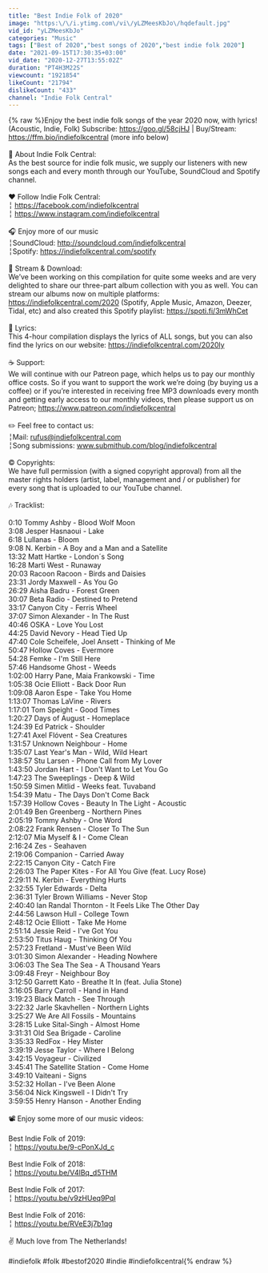 ```yaml
---
title: "Best Indie Folk of 2020"
image: "https:\/\/i.ytimg.com\/vi\/yLZMeesKbJo\/hqdefault.jpg"
vid_id: "yLZMeesKbJo"
categories: "Music"
tags: ["Best of 2020","best songs of 2020","best indie folk 2020"]
date: "2021-09-15T17:30:35+03:00"
vid_date: "2020-12-27T13:55:02Z"
duration: "PT4H3M22S"
viewcount: "1921854"
likeCount: "21794"
dislikeCount: "433"
channel: "Indie Folk Central"
---
```

{% raw %}Enjoy the best indie folk songs of the year 2020 now, with lyrics! (Acoustic, Indie, Folk) Subscribe: <a rel="nofollow" target="blank" href="https://goo.gl/58cjHJ">https://goo.gl/58cjHJ</a> | Buy/Stream: <a rel="nofollow" target="blank" href="https://ffm.bio/indiefolkcentral">https://ffm.bio/indiefolkcentral</a> (more info below)<br /><br />📖 About Indie Folk Central:<br />As the best source for indie folk music, we supply our listeners with new songs each and every month through our YouTube, SoundCloud and Spotify channel. <br /><br />❤️ Follow Indie Folk Central:<br />╎ <a rel="nofollow" target="blank" href="https://facebook.com/indiefolkcentral">https://facebook.com/indiefolkcentral</a><br />╎ <a rel="nofollow" target="blank" href="https://www.instagram.com/indiefolkcentral">https://www.instagram.com/indiefolkcentral</a><br /><br />🎧 Enjoy more of our music<br />╎SoundCloud: <a rel="nofollow" target="blank" href="http://soundcloud.com/indiefolkcentral">http://soundcloud.com/indiefolkcentral</a><br />╎Spotify: <a rel="nofollow" target="blank" href="https://indiefolkcentral.com/spotify">https://indiefolkcentral.com/spotify</a><br /><br />🎵 Stream &amp; Download:<br />We’ve been working on this compilation for quite some weeks and are very delighted to share our three-part album collection with you as well. You can stream our albums now on multiple platforms: <a rel="nofollow" target="blank" href="https://indiefolkcentral.com/2020">https://indiefolkcentral.com/2020</a> (Spotify, Apple Music, Amazon, Deezer, Tidal, etc) and also created this Spotify playlist: <a rel="nofollow" target="blank" href="https://spoti.fi/3mWhCet">https://spoti.fi/3mWhCet</a><br /><br />📃 Lyrics: <br />This 4-hour compilation displays the lyrics of ALL songs, but you can also find the lyrics on our website: <a rel="nofollow" target="blank" href="https://indiefolkcentral.com/2020ly">https://indiefolkcentral.com/2020ly</a><br /><br />☕ Support:<br />We will continue with our Patreon page, which helps us to pay our monthly office costs. So if you want to support the work we’re doing (by buying us a coffee)  or if you’re interested in receiving free MP3 downloads every month and getting early access to our monthly videos, then please support us on Patreon; <a rel="nofollow" target="blank" href="https://www.patreon.com/indiefolkcentral">https://www.patreon.com/indiefolkcentral</a><br /><br />✏️ Feel free to contact us: <br />╎Mail: rufus@indiefolkcentral.com<br />╎Song submissions: www.submithub.com/blog/indiefolkcentral<br /><br />©️ Copyrights:<br />We have full permission (with a signed copyright approval) from all the master rights holders (artist, label, management and / or publisher) for every song that is uploaded to our YouTube channel.<br /><br />🎶 Tracklist:<br /><br />0:10 Tommy Ashby - Blood Wolf Moon<br />3:08 Jesper Hasnaoui - Lake<br />6:18 Lullanas - Bloom<br />9:08 N. Kerbin - A Boy and a Man and a Satellite<br />13:32 Matt Hartke - London´s Song<br />16:28 Marti West - Runaway<br />20:03 Racoon Racoon - Birds and Daisies<br />23:31 Jordy Maxwell - As You Go<br />26:29 Aisha Badru - Forest Green<br />30:07 Beta Radio - Destined to Pretend<br />33:17 Canyon City - Ferris Wheel<br />37:07 Simon Alexander - In The Rust<br />40:46 OSKA - Love You Lost<br />44:25 David Nevory - Head Tied Up<br />47:40 Cole Scheifele, Joel Ansett - Thinking of Me<br />50:47 Hollow Coves - Evermore<br />54:28 Femke - I'm Still Here<br />57:46 Handsome Ghost - Weeds<br />1:02:00 Harry Pane, Maia Frankowski - Time<br />1:05:38 Ocie Elliott - Back Door Run<br />1:09:08 Aaron Espe - Take You Home<br />1:13:07 Thomas LaVine - Rivers<br />1:17:01 Tom Speight - Good Times<br />1:20:27 Days of August - Homeplace<br />1:24:39 Ed Patrick - Shoulder<br />1:27:41 Axel Flóvent - Sea Creatures<br />1:31:57 Unknown Neighbour - Home<br />1:35:07 Last Year's Man - Wild, Wild Heart<br />1:38:57 Stu Larsen - Phone Call from My Lover<br />1:43:50 Jordan Hart - I Don't Want to Let You Go<br />1:47:23 The Sweeplings - Deep &amp; Wild<br />1:50:59 Simen Mitlid - Weeks feat. Tuvaband<br />1:54:39 Matu - The Days Don't Come Back<br />1:57:39 Hollow Coves - Beauty In The Light - Acoustic<br />2:01:49 Ben Greenberg - Northern Pines<br />2:05:19 Tommy Ashby - One Word<br />2:08:22 Frank Rensen - Closer To The Sun<br />2:12:07 Mia Myself &amp; I - Come Clean<br />2:16:24 Zes - Seahaven<br />2:19:06 Companion - Carried Away<br />2:22:15 Canyon City - Catch Fire<br />2:26:03 The Paper Kites - For All You Give (feat. Lucy Rose)<br />2:29:11 N. Kerbin - Everything Hurts<br />2:32:55 Tyler Edwards - Delta<br />2:36:31 Tyler Brown Williams - Never Stop<br />2:40:40 Ian Randal Thornton - It Feels Like The Other Day<br />2:44:56 Lawson Hull - College Town<br />2:48:12 Ocie Elliott - Take Me Home<br />2:51:14 Jessie Reid - I've Got You<br />2:53:50 Titus Haug - Thinking Of You<br />2:57:23 Fretland - Must've Been Wild<br />3:01:30 Simon Alexander - Heading Nowhere<br />3:06:03 The Sea The Sea - A Thousand Years<br />3:09:48 Freyr - Neighbour Boy<br />3:12:50 Garrett Kato -  Breathe It In (feat. Julia Stone)<br />3:16:05 Barry Carroll - Hand in Hand<br />3:19:23 Black Match - See Through<br />3:22:32 Jarle Skavhellen - Northern Lights<br />3:25:27 We Are All Fossils - Mountains<br />3:28:15 Luke Sital-Singh - Almost Home<br />3:31:31 Old Sea Brigade - Caroline<br />3:35:33 RedFox - Hey Mister<br />3:39:19 Jesse Taylor - Where I Belong<br />3:42:15 Voyageur - Civilized<br />3:45:41 The Satellite Station - Come Home<br />3:49:10 Vaiteani - Signs<br />3:52:32 Hollan - I've Been Alone<br />3:56:04 Nick Kingswell - I Didn't Try<br />3:59:55 Henry Hanson - Another Ending<br /><br />📽️ Enjoy some more of our music videos:  <br /><br />Best Indie Folk of 2019:<br />╎ <a rel="nofollow" target="blank" href="https://youtu.be/9-cPonXJd_c">https://youtu.be/9-cPonXJd_c</a><br /><br />Best Indie Folk of 2018:<br />╎ <a rel="nofollow" target="blank" href="https://youtu.be/V4lBq_d5THM">https://youtu.be/V4lBq_d5THM</a><br /><br />Best Indie Folk of 2017:<br />╎ <a rel="nofollow" target="blank" href="https://youtu.be/v9zHUeq9PqI">https://youtu.be/v9zHUeq9PqI</a><br /><br />Best Indie Folk of 2016:<br />╎ <a rel="nofollow" target="blank" href="https://youtu.be/RVeE3j7b1qg">https://youtu.be/RVeE3j7b1qg</a><br /><br />✌️ Much love from The Netherlands!<br /><br />#indiefolk #folk #bestof2020 #indie #indiefolkcentral{% endraw %}
